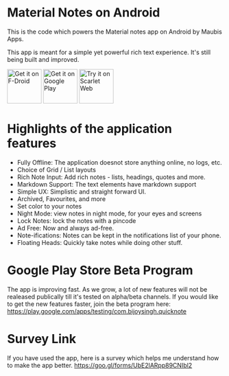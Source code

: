 # Material Notes on Android
This is the code which powers the Material notes app on Android by Maubis Apps. 

This app is meant for a simple yet powerful rich text experience. It's still being built and improved.

<a href="https://f-droid.org/packages/com.bijoysingh.quicknote/" target="_blank">
<img src="https://f-droid.org/badge/get-it-on.png" alt="Get it on F-Droid" height="80"/></a>
<a href="https://play.google.com/store/apps/details?id=com.bijoysingh.quicknote" target="_blank">
<img src="https://play.google.com/intl/en_us/badges/images/generic/en-play-badge.png" alt="Get it on Google Play" height="80"/></a>
<a href="https://scarlet.maubis.com/" target="_blank">
<img src="https://scarlet.maubis.com/assets/scarlet_try_it_icon.png" alt="Try it on Scarlet Web" height="80"/></a>



# Highlights of the application features
- Fully Offline: The application doesnot store anything online, no logs, etc.
- Choice of Grid / List layouts
- Rich Note Input: Add rich notes - lists, headings, quotes and more.
- Markdown Support: The text elements have markdown support
- Simple UX: Simplistic and straight forward UI. 
- Archived, Favourites, and more
- Set color to your notes
- Night Mode: view notes in night mode, for your eyes and screens
- Lock Notes: lock the notes with a pincode
- Ad Free: Now and always ad-free.
- Note-ifications: Notes can be kept in the notifications list of your phone.
- Floating Heads: Quickly take notes while doing other stuff.

# Google Play Store Beta Program
The app is improving fast. As we grow, a lot of new features will not be realeased publically till it's tested on alpha/beta channels. If you would like to get the new features faster, join the beta program here:
https://play.google.com/apps/testing/com.bijoysingh.quicknote

# Survey Link
If you have used the app, here is a survey which helps me understand how to make the app better.
https://goo.gl/forms/UbE2lARpp89CNIbl2
